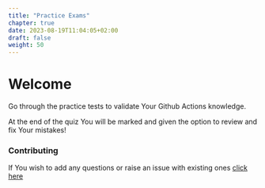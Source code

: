 ```yaml
---
title: "Practice Exams"
chapter: true
date: 2023-08-19T11:04:05+02:00
draft: false
weight: 50
---
```


# **Welcome**
Go through the practice tests to validate Your Github Actions knowledge.

At the end of the quiz You will be marked and given the option to review and fix Your mistakes!

### Contributing

If You wish to add any questions or raise an issue with existing ones [click here](https://github.com/FidelusAleksander/github-actions-quiz/blob/master/CONTRIBUTING.md)
